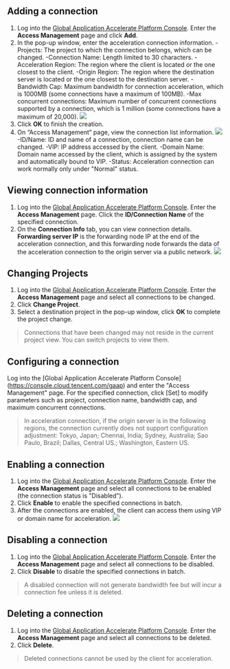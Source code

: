 ## Adding a connection
1. Log into the [Global Application Accelerate Platform Console](https://console.cloud.tencent.com/gaap). Enter the **Access Management** page and click **Add**.
2. In the pop-up window, enter the acceleration connection information.
 -Projects: The project to which the connection belongs, which can be changed.
 -Connection Name: Length limited to 30 characters.
 -Acceleration Region: The region where the client is located or the one closest to the client.
 -Origin Region: The region where the destination server is located or the one closest to the destination server.
 -Bandwidth Cap: Maximum bandwidth for connection acceleration, which is 1000MB (some connections have a maximum of 100MB).
 -Max concurrent connections: Maximum number of concurrent connections supported by a connection, which is 1 million (some connections have a maximum of 20,000).
![](https://main.qcloudimg.com/raw/d30c08d1cf9dedb12ed805bf731e073f.png)
3. Click **OK** to finish the creation.
4. On “Access Management” page, view the connection list information.
![](https://main.qcloudimg.com/raw/b326c683b47321704d0269a0eb047f2d.png)
 -ID/Name: ID and name of a connection, connection name can be changed.
 -VIP: IP address accessed by the client.
 -Domain Name: Domain name accessed by the client, which is assigned by the system and automatically bound to VIP.
 -Status: Acceleration connection can work normally only under "Normal" status.

## Viewing connection information
1. Log into the [Global Application Accelerate Platform Console](https://console.cloud.tencent.com/gaap). Enter the **Access Management** page. Click the **ID/Connection Name** of the specified connection.
2. On the **Connection Info** tab, you can view connection details. **Forwarding server IP** is the forwarding node IP at the end of the acceleration connection, and this forwarding node forwards the data of the acceleration connection to the origin server via a public network.
![](https://main.qcloudimg.com/raw/0f3097be7c9bb138d4287683a97863d1.png)

## Changing Projects
1. Log into the [Global Application Accelerate Platform Console](https://console.cloud.tencent.com/gaap). Enter the **Access Management** page and select all connections to be changed.
2. Click **Change Project**.
3. Select a destination project in the pop-up window, click **OK** to complete the project change.
>Connections that have been changed may not reside in the current project view. You can switch projects to view them.

## Configuring a connection
 Log into the [Global Application Accelerate Platform Console] (https://console.cloud.tencent.com/gaap) and enter the "Access Management" page. For the specified connection, click [Set] to modify parameters such as project, connection name, bandwidth cap, and maximum concurrent connections.
>In acceleration connection, if the origin server is in the following regions, the connection currently does not support configuration adjustment: Tokyo, Japan; Chennai, India; Sydney, Australia; Sao Paulo, Brazil; Dallas, Central US.; Washington, Eastern US.

## Enabling a connection
1. Log into the [Global Application Accelerate Platform Console](https://console.cloud.tencent.com/gaap). Enter the **Access Management** page and select all connections to be enabled (the connection status is "Disabled").
2. Click **Enable** to enable the specified connections in batch.
3. After the connections are enabled, the client can access them using VIP or domain name for acceleration.
![](https://main.qcloudimg.com/raw/3cc42929cf03bc654c096a8f5d46720a.jpg)

## Disabling a connection
1. Log into the [Global Application Accelerate Platform Console](https://console.cloud.tencent.com/gaap). Enter the **Access Management** page and select all connections to be disabled.
2. Click **Disable** to disable the specified connections in batch.
>A disabled connection will not generate bandwidth fee but will incur a connection fee unless it is deleted.

## Deleting a connection
1. Log into the [Global Application Accelerate Platform Console](https://console.cloud.tencent.com/gaap). Enter the **Access Management** page and select all connections to be deleted.
2. Click **Delete**.
>Deleted connections cannot be used by the client for acceleration.

